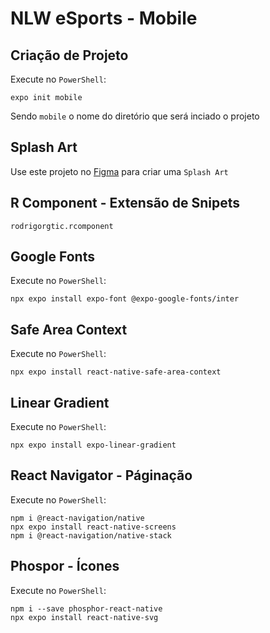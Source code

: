 # NLW eSports - Mobile
## Criação de Projeto
Execute no `PowerShell`:
```
expo init mobile
```
Sendo `mobile` o nome do diretório que será inciado o projeto

## Splash Art
Use este projeto no [Figma](https://www.figma.com/file/ddc0glVeILssZl0Dcn1lSS/App-Icon-%26-Splash) para criar uma `Splash Art`

## R Component - Extensão de Snipets
`rodrigorgtic.rcomponent`

## Google Fonts
Execute no `PowerShell`:
```
npx expo install expo-font @expo-google-fonts/inter
```
## Safe Area Context
Execute no `PowerShell`:
```
npx expo install react-native-safe-area-context
```
## Linear Gradient
Execute no `PowerShell`:
```
npx expo install expo-linear-gradient
```
## React Navigator - Páginação
Execute no `PowerShell`:
```
npm i @react-navigation/native
npx expo install react-native-screens
npm i @react-navigation/native-stack
```

## Phospor - Ícones
Execute no `PowerShell`:
```
npm i --save phosphor-react-native
npx expo install react-native-svg
```
